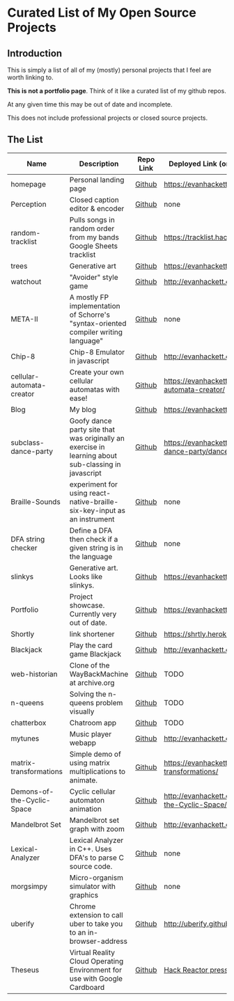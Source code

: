 
# Curated List of My Open Source Projects

## Introduction

This is simply a list of all of my (mostly) personal projects that I feel are worth linking to. 

**This is not a portfolio page**. Think of it like a curated list of my github repos.

At any given time this may be out of date and incomplete.

This does not include professional projects or closed source projects.

## The List

| Name | Description | Repo Link | Deployed Link (or link to more info) |
|--|--|--|--
| homepage | Personal landing page | [Github](https://github.com/evanhackett/evanhackett.github.io) | https://evanhackett.com |
|Perception|Closed caption editor & encoder|[Github](https://github.com/capstone-team-a/Perception)|none|
|random-tracklist|Pulls songs in random order from my bands Google Sheets tracklist|[Github](https://github.com/evanhackett/random-tracklist)|https://tracklist.hackett.software|
|trees|Generative art|[Github](https://github.com/evanhackett/trees)|https://evanhackett.com/trees/|
|watchout|"Avoider" style game|[Github](https://github.com/evanhackett/watchout)|http://evanhackett.com/watchout/|
|META-II|A mostly FP implementation of Schorre's "syntax-oriented compiler writing language"|[Github](https://github.com/evanhackett/META-II)|none|
|Chip-8|Chip-8 Emulator in javascript|[Github](https://github.com/evanhackett/chip8)|http://evanhackett.com/chip8/|
|cellular-automata-creator|Create your own cellular automatas with ease!|[Github](https://github.com/evanhackett/cellular-automata-creator)|https://evanhackett.com/cellular-automata-creator/|
|Blog|My blog|[Github](https://github.com/evanhackett/blog)|https://evanhackett.com/blog|
|subclass-dance-party|Goofy dance party site that was originally an exercise in learning about sub-classing in javascript|[Github](https://github.com/evanhackett/subclass-dance-party)|https://evanhackett.com/subclass-dance-party/dancefloor.html|
|Braille-Sounds|experiment for using react-native-braille-six-key-input as an instrument|[Github](https://github.com/evanhackett/Braille-Sounds)|none|
|DFA string checker|Define a DFA then check if a given string is in the language|[Github](https://github.com/evanhackett/CS311/blob/master/DFA.sml)|none|
|slinkys|Generative art. Looks like slinkys.|[Github](https://github.com/evanhackett/slinkys)|https://evanhackett.com/slinkys/|
|Portfolio|Project showcase. Currently very out of date.|[Github](https://github.com/evanhackett/portfolio)|https://evanhackett.com/portfolio/|
|Shortly|link shortener|[Github](https://github.com/evanhackett/shortly-deploy)|https://shrtly.herokuapp.com/|
|Blackjack|Play the card game Blackjack|[Github](https://github.com/evanhackett/blackjack)|http://evanhackett.com/blackjack/|
|web-historian|Clone of the WayBackMachine at archive.org|[Github](https://github.com/evanhackett/web-historian)|TODO|
|n-queens|Solving the n-queens problem visually|[Github](https://github.com/evanhackett/n-queens)|TODO|
|chatterbox|Chatroom app|[Github](https://github.com/evanhackett/chatterbox-server)|TODO|
|mytunes|Music player webapp|[Github](https://github.com/evanhackett/mytunes)|http://evanhackett.com/mytunes/|
|matrix-transformations|Simple demo of using matrix multiplications to animate.|[Github](https://github.com/evanhackett/matrix-transformations)|https://evanhackett.com/matrix-transformations/|
|Demons-of-the-Cyclic-Space|Cyclic cellular automaton animation|[Github](https://github.com/evanhackett/Demons-of-the-Cyclic-Space)|http://evanhackett.com/Demons-of-the-Cyclic-Space/|
|Mandelbrot Set|Mandelbrot set graph with zoom|[Github](https://github.com/evanhackett/MandelbrotSet)|http://evanhackett.com/MandelbrotSet/|
|Lexical-Analyzer|Lexical Analyzer in C++. Uses DFA's to parse C source code.|[Github](https://github.com/evanhackett/Lexical-Analyzer)|none|
|morgsimpy|Micro-organism simulator with graphics|[Github](https://github.com/evanhackett/morgsimpy)|none|
|uberify|Chrome extension to call uber to take you to an in-browser-address|[Github](https://github.com/uberify/uberify)|http://uberify.github.io/uberify/|
| Theseus | Virtual Reality Cloud Operating Environment for use with Google Cardboard | [Github](https://github.com/GloryAndCode/Theseus) | [Hack Reactor press on Theseus](https://www.hackreactor.com/blog/virtual-reality-platform-built-by-remote-students-opens-possibilities-for-vr-developers) |
